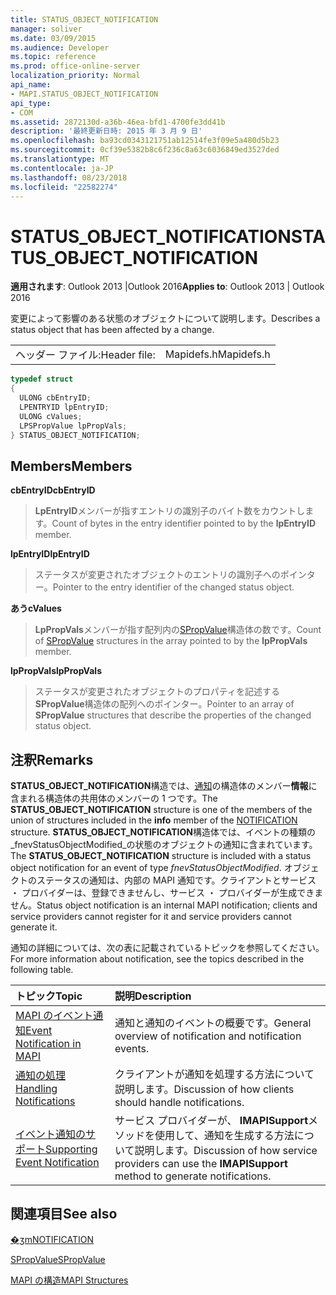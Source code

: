 ```yaml
---
title: STATUS_OBJECT_NOTIFICATION
manager: soliver
ms.date: 03/09/2015
ms.audience: Developer
ms.topic: reference
ms.prod: office-online-server
localization_priority: Normal
api_name:
- MAPI.STATUS_OBJECT_NOTIFICATION
api_type:
- COM
ms.assetid: 2872130d-a36b-46ea-bfd1-4700fe3dd41b
description: '最終更新日時: 2015 年 3 月 9 日'
ms.openlocfilehash: ba93cd0343121751ab12514fe3f09e5a480d5b23
ms.sourcegitcommit: 0cf39e5382b8c6f236c8a63c6036849ed3527ded
ms.translationtype: MT
ms.contentlocale: ja-JP
ms.lasthandoff: 08/23/2018
ms.locfileid: "22582274"
---
```

# <a name="statusobjectnotification"></a><span data-ttu-id="bef73-103">STATUS_OBJECT_NOTIFICATION</span><span class="sxs-lookup"><span data-stu-id="bef73-103">STATUS_OBJECT_NOTIFICATION</span></span>

  
  
<span data-ttu-id="bef73-104">**適用されます**: Outlook 2013 |Outlook 2016</span><span class="sxs-lookup"><span data-stu-id="bef73-104">**Applies to**: Outlook 2013 | Outlook 2016</span></span> 
  
<span data-ttu-id="bef73-105">変更によって影響のある状態のオブジェクトについて説明します。</span><span class="sxs-lookup"><span data-stu-id="bef73-105">Describes a status object that has been affected by a change.</span></span> 
  
|||
|:-----|:-----|
|<span data-ttu-id="bef73-106">ヘッダー ファイル:</span><span class="sxs-lookup"><span data-stu-id="bef73-106">Header file:</span></span>  <br/> |<span data-ttu-id="bef73-107">Mapidefs.h</span><span class="sxs-lookup"><span data-stu-id="bef73-107">Mapidefs.h</span></span>  <br/> |
   
```cpp
typedef struct
{
  ULONG cbEntryID;
  LPENTRYID lpEntryID;
  ULONG cValues;
  LPSPropValue lpPropVals;
} STATUS_OBJECT_NOTIFICATION;

```

## <a name="members"></a><span data-ttu-id="bef73-108">Members</span><span class="sxs-lookup"><span data-stu-id="bef73-108">Members</span></span>

 <span data-ttu-id="bef73-109">**cbEntryID**</span><span class="sxs-lookup"><span data-stu-id="bef73-109">**cbEntryID**</span></span>
  
> <span data-ttu-id="bef73-110">**LpEntryID**メンバーが指すエントリの識別子のバイト数をカウントします。</span><span class="sxs-lookup"><span data-stu-id="bef73-110">Count of bytes in the entry identifier pointed to by the **lpEntryID** member.</span></span> 
    
 <span data-ttu-id="bef73-111">**lpEntryID**</span><span class="sxs-lookup"><span data-stu-id="bef73-111">**lpEntryID**</span></span>
  
> <span data-ttu-id="bef73-112">ステータスが変更されたオブジェクトのエントリの識別子へのポインター。</span><span class="sxs-lookup"><span data-stu-id="bef73-112">Pointer to the entry identifier of the changed status object.</span></span>
    
 <span data-ttu-id="bef73-113">**あう**</span><span class="sxs-lookup"><span data-stu-id="bef73-113">**cValues**</span></span>
  
> <span data-ttu-id="bef73-114">**LpPropVals**メンバーが指す配列内の[SPropValue](spropvalue.md)構造体の数です。</span><span class="sxs-lookup"><span data-stu-id="bef73-114">Count of [SPropValue](spropvalue.md) structures in the array pointed to by the **lpPropVals** member.</span></span> 
    
 <span data-ttu-id="bef73-115">**lpPropVals**</span><span class="sxs-lookup"><span data-stu-id="bef73-115">**lpPropVals**</span></span>
  
> <span data-ttu-id="bef73-116">ステータスが変更されたオブジェクトのプロパティを記述する**SPropValue**構造体の配列へのポインター。</span><span class="sxs-lookup"><span data-stu-id="bef73-116">Pointer to an array of **SPropValue** structures that describe the properties of the changed status object.</span></span> 
    
## <a name="remarks"></a><span data-ttu-id="bef73-117">注釈</span><span class="sxs-lookup"><span data-stu-id="bef73-117">Remarks</span></span>

<span data-ttu-id="bef73-118">**STATUS_OBJECT_NOTIFICATION**構造では、[通知](notification.md)の構造体のメンバー**情報**に含まれる構造体の共用体のメンバーの 1 つです。</span><span class="sxs-lookup"><span data-stu-id="bef73-118">The **STATUS_OBJECT_NOTIFICATION** structure is one of the members of the union of structures included in the **info** member of the [NOTIFICATION](notification.md) structure.</span></span> <span data-ttu-id="bef73-119">**STATUS_OBJECT_NOTIFICATION**構造体では、イベントの種類の_fnevStatusObjectModified_の状態のオブジェクトの通知に含まれています。</span><span class="sxs-lookup"><span data-stu-id="bef73-119">The **STATUS_OBJECT_NOTIFICATION** structure is included with a status object notification for an event of type  _fnevStatusObjectModified_.</span></span> <span data-ttu-id="bef73-120">オブジェクトのステータスの通知は、内部の MAPI 通知です。クライアントとサービス ・ プロバイダーは、登録できませんし、サービス ・ プロバイダーが生成できません。</span><span class="sxs-lookup"><span data-stu-id="bef73-120">Status object notification is an internal MAPI notification; clients and service providers cannot register for it and service providers cannot generate it.</span></span>
  
<span data-ttu-id="bef73-121">通知の詳細については、次の表に記載されているトピックを参照してください。</span><span class="sxs-lookup"><span data-stu-id="bef73-121">For more information about notification, see the topics described in the following table.</span></span>
  
|<span data-ttu-id="bef73-122">**トピック**</span><span class="sxs-lookup"><span data-stu-id="bef73-122">**Topic**</span></span>|<span data-ttu-id="bef73-123">**説明**</span><span class="sxs-lookup"><span data-stu-id="bef73-123">**Description**</span></span>|
|:-----|:-----|
|[<span data-ttu-id="bef73-124">MAPI のイベント通知</span><span class="sxs-lookup"><span data-stu-id="bef73-124">Event Notification in MAPI</span></span>](event-notification-in-mapi.md) <br/> |<span data-ttu-id="bef73-125">通知と通知のイベントの概要です。</span><span class="sxs-lookup"><span data-stu-id="bef73-125">General overview of notification and notification events.</span></span>  <br/> |
|[<span data-ttu-id="bef73-126">通知の処理</span><span class="sxs-lookup"><span data-stu-id="bef73-126">Handling Notifications</span></span>](handling-notifications.md) <br/> |<span data-ttu-id="bef73-127">クライアントが通知を処理する方法について説明します。</span><span class="sxs-lookup"><span data-stu-id="bef73-127">Discussion of how clients should handle notifications.</span></span>  <br/> |
|[<span data-ttu-id="bef73-128">イベント通知のサポート</span><span class="sxs-lookup"><span data-stu-id="bef73-128">Supporting Event Notification</span></span>](supporting-event-notification.md) <br/> |<span data-ttu-id="bef73-129">サービス プロバイダーが、 **IMAPISupport**メソッドを使用して、通知を生成する方法について説明します。</span><span class="sxs-lookup"><span data-stu-id="bef73-129">Discussion of how service providers can use the **IMAPISupport** method to generate notifications.</span></span>  <br/> |
   
## <a name="see-also"></a><span data-ttu-id="bef73-130">関連項目</span><span class="sxs-lookup"><span data-stu-id="bef73-130">See also</span></span>



[<span data-ttu-id="bef73-131">�ʒm</span><span class="sxs-lookup"><span data-stu-id="bef73-131">NOTIFICATION</span></span>](notification.md)
  
[<span data-ttu-id="bef73-132">SPropValue</span><span class="sxs-lookup"><span data-stu-id="bef73-132">SPropValue</span></span>](spropvalue.md)


[<span data-ttu-id="bef73-133">MAPI の構造</span><span class="sxs-lookup"><span data-stu-id="bef73-133">MAPI Structures</span></span>](mapi-structures.md)

